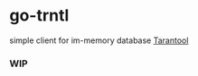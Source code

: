 # go-trntl
simple client for im-memory database [Tarantool](https://github.com/tarantool/tarantool)


### WIP
